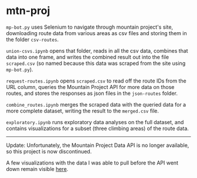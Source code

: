 # mtn-proj

`mp-bot.py` uses Selenium to navigate through mountain project's site, downloading route data from various areas as csv files and storing them in the folder `csv-routes`.

`union-csvs.ipynb` opens that folder, reads in all the csv data,  combines that data into one frame, and writes the combined result out into the file `scraped.csv` (so named because this data was scraped from the site using `mp-bot.py`).

`request-routes.ipynb` opens `scraped.csv` to read off the route IDs from the URL column, queries the Mountain Project API for more data on those routes, and stores the responses as json files in the `json-routes` folder.

`combine_routes.ipynb` merges the scraped data with the queried data for a more complete dataset, writing the result to the `merged.csv` file.

`exploratory.ipynb` runs exploratory data analyses on the full dataset, and contains visualizations for a subset (three climbing areas) of the route data.

---

Update: Unfortunately, the Mountain Project Data API is no longer available, so this project is now discontinued.

A few visualizations with the data I was able to pull before the API went down remain visible [here](https://nbviewer.jupyter.org/github/william-rice/mtn-proj/blob/main/exploratory.ipynb).
